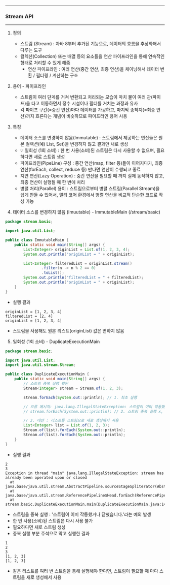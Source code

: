-----
### Stream API
-----
1. 정의
   - 스트림 (Stream) : 자바 8부터 추가된 기능으로, 데이터의 흐름을 추상화해서 다루는 도구
   - 컬렉션(Collection) 또는 배열 등의 요소들을 연산 파이프라인을 통해 연속적인 형태로 처리할 수 있게 해줌
     + 연산 파이프라인 : 여러 연산(중간 연산, 최종 연산)을 체이닝해서 데이터 변환 / 필터링 / 계산하는 구조

2. 용어 - 파이프라인
   - 스트림이 여러 단계를 거쳐 변환되고 처리되는 모습이 마치 물이 여러 관(파이프)을 타고 이동하면서 정수 시설이나 필터를 거치는 과정과 유사
   - 각 파이프 구간(=중간 연산)마다 데이터를 가공하고, 마지막 종착지(=최종 연산)까지 흐른다는 개념이 비슷하므로 파이프라인 용어 사용

3. 특징
   - 데이터 소스를 변경하지 않음(Immutable) : 스트림에서 제공하는 연산들은 원본 컬렉션(예) List, Set)을 변경하지 않고 결과만 새로 생성
   - 💡 일회성 (1회 소비) : 한 번 사용(소비)된 스트림은 다시 사용할 수 없으며, 필요하다면 새로 스트림 생성
   - 파이프라인(PipeLine) 구성 : 중간 연산(map, filter 등)들이 이어지다가, 최종 연산(forEach, collect, reduce 등) 만나면 연산이 수행되고 종료
   - 지연 연산(Lazy Operation) : 중간 연산을 필요할 때 까지 실제 동작하지 않고, 최종 연산이 실행될 때 한 번에 처리
   - 병렬 처리(Parallel) 용이 : 스트림으로부터 병렬 스트림(Parallel Stream)을 쉽게 만들 수 있어서, 멀티 코어 환경에서 병렬 연산을 비교적 단순한 코드로 작성 가능

4. 데이터 소스를 변경하지 않음 (Imuutable) - ImmutableMain (/stream/basic)
```java
package stream.basic;

import java.util.List;

public class ImmutableMain {
    public static void main(String[] args) {
        List<Integer> originList = List.of(1, 2, 3, 4);
        System.out.println("originList = " + originList);

        List<Integer> filteredList = originList.stream()
                .filter(n -> n % 2 == 0)
                .toList();
        System.out.println("filteredList = " + filteredList);
        System.out.println("originList = " + originList);
    }
}
```
  - 실행 결과
```
originList = [1, 2, 3, 4]
filteredList = [2, 4]
originList = [1, 2, 3, 4]
```

  - 스트림을 사용해도 원본 리스트(originList) 값은 변하지 않음

5. 일회성 (1회 소비) - DuplicateExecutionMain
```java
package stream.basic;

import java.util.List;
import java.util.stream.Stream;

public class DuplicateExecutionMain {
    public static void main(String[] args) {
        // 스트림 중복 실행 확인
        Stream<Integer> stream = Stream.of(1, 2, 3);

        stream.forEach(System.out::println); // 1. 최초 실행

        // 오류 메시지: java.lang.IllegalStateException: 스트림이 이미 작동했거나 닫힘
        // stream.forEach(System.out::println); // 2. 스트림 중복 실행 x, 주석을 풀고 실행하면 예외 발생

        // 3. 대안 : 리스트를 스트림으로 새로 생성해서 사용
        List<Integer> list = List.of(1, 2, 3);
        Stream.of(list).forEach(System.out::println);
        Stream.of(list).forEach(System.out::println);
    }
}
```
  - 실행 결과
```
2
3
Exception in thread "main" java.lang.IllegalStateException: stream has already been operated upon or closed
  at java.base/java.util.stream.AbstractPipeline.sourceStageSpliterator(AbstractPipeline.java:279)
  at java.base/java.util.stream.ReferencePipeline$Head.forEach(ReferencePipeline.java:762)
  at stream.basic.DuplicateExecutionMain.main(DuplicateExecutionMain.java:14)
```

  - 스트림을 중복 실행 : '스트림이 이미 작동했거나 닫혔습니다.'라는 예외 발생
  - 한 번 사용(소비)된 스트림은 다시 사용 불가
  - 필요하다면 새로 스트림 생성
  - 중복 실행 부분 주석으로 막고 실행한 결과
```
1
2
3
[1, 2, 3]
[1, 2, 3]
```
  - 같은 리스트를 여러 번 스트림을 통해 실행해야 한다면, 스트림이 필요할 때 마다 스트림을 새로 생성해서 사용
